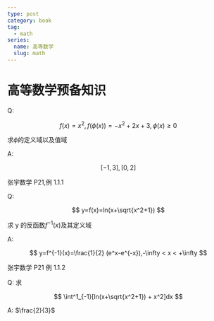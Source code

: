 ```yaml
---
type: post
category: book
tag:
  - math
series:
  name: 高等数学
  slug: math
---
```


# 高等数学预备知识

Q:

$$
f(x)=x^2,
f(\phi(x))=-x^2+2x+3,
\phi(x) \ge 0
$$

求$\phi$的定义域以及值域

A:

$$
[-1,3],[0,2]
$$

张宇数学 P21,例 1.1.1

Q:

$$
y=f(x)=ln(x+\sqrt{x^2+1})
$$

求 y 的反函数$f^{-1}(x)$及其定义域

A:

$$
y=f^{-1}(x)=\frac{1}{2} (e^x-e^{-x}),-\infty < x < +\infty
$$

张宇数学 P21 例 1.1.2

Q: 求

$$
\int^1_{-1}[ln(x+\sqrt{x^2+1}) + x^2]dx
$$

A: $\frac{2}{3}$
